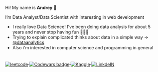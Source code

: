 Hi! My name is **Andrey** 👋    

I’m Data Analyst/Data Scientist with interesting in web development

- I really love Data Science! I've been doing data analysis for about 5 years and never stop having fun 🏄🏼‍♂️
- Trying to explain complicated thinks about data in a simple way -> [@dataanalytics](https://www.instagram.com/dataanalytics/)
- Also i'm interested in computer science and programming in general </br> 

</br>
  <a class="header-badge" target="_blank" href="https://leetcode.com/andreikorotkiy/">
      <img align="middle" alt="leetcode" src="https://badges.peiyuan.ch/leetcode/andreikorotkiy/solved?logo=leetcode&style=for-the-badge&color=green">
  </a>
  <a class="header-badge" target="_blank" href="https://www.codewars.com/users/Andreilinch">
      <img align="middle" alt="Codewars badge" src="https://img.shields.io/badge/Codewars-B1361E?style=for-the-badge&logo=codewars&logoColor=grey">
  </a>
    <a target="_blank" href="https://www.kaggle.com/andreikorotkiy/">
  <img align="middle" alt="Kaggle" src="https://img.shields.io/badge/Kaggle-035a7d?style=for-the-badge&logo=kaggle&logoColor=white" />
  </a>
    <a class="header-badge" target="_blank" href="https://www.linkedin.com/in/andrey-korotkiy/">
      <img align="middle" alt="LinkdeIN" src="https://img.shields.io/badge/LinkedIn-0077B5?style=for-the-badge&logo=linkedin&logoColor=white">
  </a>
  
 <!--- ![LeetCode Stats](https://leetcard.jacoblin.cool/andreikorotkiy?theme=dark&font=Montserrat&ext=heatmap)  --->
 
<!---
Andreilinch/Andreilinch is a ✨ special ✨ repository because its `README.md` (this file) appears on your GitHub profile.
You can click the Preview link to take a look at your changes.
--->
